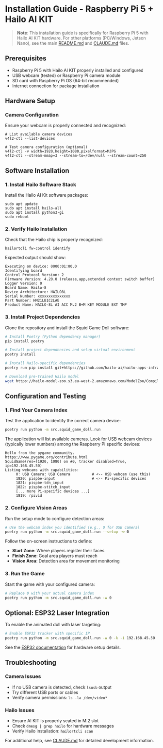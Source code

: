 # Installation Guide - Raspberry Pi 5 + Hailo AI KIT

> **Note**: This installation guide is specifically for Raspberry Pi 5 with Hailo AI KIT hardware. For other platforms (PC/Windows, Jetson Nano), see the main [README.md](README.md) and [CLAUDE.md](CLAUDE.md) files.

## Prerequisites

* Raspberry Pi 5 with Hailo AI KIT properly installed and configured
* USB webcam (tested) or Raspberry Pi camera module
* SD card with Raspberry Pi OS (64-bit recommended)
* Internet connection for package installation

## Hardware Setup

### Camera Configuration
Ensure your webcam is properly connected and recognized:

```shell
# List available camera devices
v4l2-ctl --list-devices

# Test camera configuration (optional)
v4l2-ctl -v width=1920,height=1080,pixelformat=MJPG
v4l2-ctl --stream-mmap=3 --stream-to=/dev/null --stream-count=250
```

## Software Installation

### 1. Install Hailo Software Stack

Install the Hailo AI Kit software packages:

```shell
sudo apt update
sudo apt install hailo-all
sudo apt install python3-gi
sudo reboot
```

### 2. Verify Hailo Installation

Check that the Hailo chip is properly recognized:

```shell
hailortcli fw-control identify
```

Expected output should show:
```
Executing on device: 0000:01:00.0
Identifying board
Control Protocol Version: 2
Firmware Version: 4.20.0 (release,app,extended context switch buffer)
Logger Version: 0
Board Name: Hailo-8
Device Architecture: HAILO8L
Serial Number: xxxxxxxxxxxxxxx
Part Number: HM21LB1C2LAE
Product Name: HAILO-8L AI ACC M.2 B+M KEY MODULE EXT TMP
```

### 3. Install Project Dependencies

Clone the repository and install the Squid Game Doll software:

```bash
# Install Poetry (Python dependency manager)
pip install poetry

# Install project dependencies and setup virtual environment
poetry install

# Install Hailo-specific dependencies
poetry run pip install git+https://github.com/hailo-ai/hailo-apps-infra.git

# Download pre-trained Hailo model
wget https://hailo-model-zoo.s3.eu-west-2.amazonaws.com/ModelZoo/Compiled/v2.14.0/hailo8l/yolov11m.hef
```

## Configuration and Testing

### 1. Find Your Camera Index

Test the application to identify the correct camera device:

```bash
poetry run python -m src.squid_game_doll.run
```

The application will list available cameras. Look for USB webcam devices (typically lower numbers) among the Raspberry Pi specific devices:

```
Hello from the pygame community. https://www.pygame.org/contribute.html
SquidGame(res=(1920, 1080) on #0, tracker disabled=True, ip=192.168.45.50)
Listing webcams with capabilities:
	 0: USB Camera: USB Camera          # <-- USB webcam (use this)
	 1820: pispbe-input                 # <-- Pi-specific devices
	 1821: pispbe-tdn_input
	 1822: pispbe-stitch_input
	 [... more Pi-specific devices ...]
	 1819: rpivid
```

### 2. Configure Vision Areas

Run the setup mode to configure detection areas:

```bash
# Use the webcam index you identified (e.g., 0 for USB camera)
poetry run python -m src.squid_game_doll.run --setup -w 0
```

Follow the on-screen instructions to define:
- **Start Zone**: Where players register their faces
- **Finish Zone**: Goal area players must reach
- **Vision Area**: Detection area for movement monitoring

### 3. Run the Game

Start the game with your configured camera:

```bash
# Replace 0 with your actual camera index
poetry run python -m src.squid_game_doll.run -w 0
```

## Optional: ESP32 Laser Integration

To enable the animated doll with laser targeting:

```bash
# Enable ESP32 tracker with specific IP
poetry run python -m src.squid_game_doll.run -w 0 -k -i 192.168.45.50
```

See the [ESP32 documentation](esp32/) for hardware setup details.

## Troubleshooting

### Camera Issues
- If no USB camera is detected, check `lsusb` output
- Try different USB ports or cables
- Verify camera permissions: `ls -la /dev/video*`

### Hailo Issues
- Ensure AI KIT is properly seated in M.2 slot
- Check `dmesg | grep hailo` for hardware messages
- Verify Hailo installation: `hailortcli scan`

For additional help, see [CLAUDE.md](CLAUDE.md) for detailed development information.